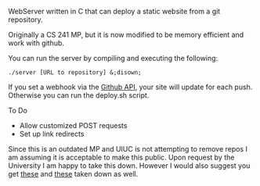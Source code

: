 WebServer written in C that can deploy a static website from a git repository.

Originally a CS 241 MP, but it is now modified to be memory efficient and work with github.

You can run the server by compiling and executing the following:

`
    ./server [URL to repository] &;disown;
`

If you set a webhook via the [Github API](https://developer.github.com/webhooks/), your site will update for each push. Otherwise you can run the deploy.sh script.

To Do
* Allow customized POST requests
* Set up link redirects

Since this is an outdated MP and UIUC is not attempting to remove repos I am assuming it is acceptable to make this public. Upon request by the University I am happy to take this down. However I would also suggest you get [these](https://www.google.com/?gws_rd=ssl#q=cs+225+github) and [these](https://www.google.com/?gws_rd=ssl#q=cs+241+github) taken down as well.
